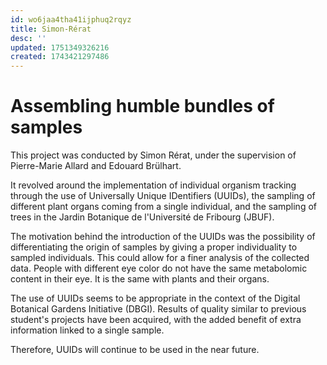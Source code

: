 ```yaml
---
id: wo6jaa4tha41ijphuq2rqyz
title: Simon-Rérat
desc: ''
updated: 1751349326216
created: 1743421297486
---
```

# Assembling humble bundles of samples


This project was conducted by Simon Rérat, under the supervision of Pierre-Marie Allard and Edouard Brülhart.

It revolved around the implementation of individual organism tracking through the use of Universally Unique IDentifiers (UUIDs), the sampling of different plant organs coming from a single individual, and the sampling of trees in the Jardin Botanique de l'Université de Fribourg (JBUF).

The motivation behind the introduction of the UUIDs was the possibility of differentiating the origin of samples by giving a proper individuality to sampled individuals. This could allow for a finer analysis of the collected data. People with different eye color do not have the same metabolomic content in their eye. It is the same with plants and their organs.

The use of UUIDs seems to be appropriate in the context of the Digital Botanical Gardens Initiative (DBGI). Results of quality similar to previous student's projects have been acquired, with the added benefit of extra information linked to a single sample.

Therefore, UUIDs will continue to be used in the near future.


